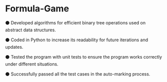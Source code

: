 # Formula-Game

⚫ Developed algorithms for efficient binary tree operations used on abstract data structures.

⚫ Coded in Python to increase its readability for future iterations and updates.

⚫ Tested the program with unit tests to ensure the program works correctly under different situations.

⚫ Successfully passed all the test cases in the auto-marking process.
